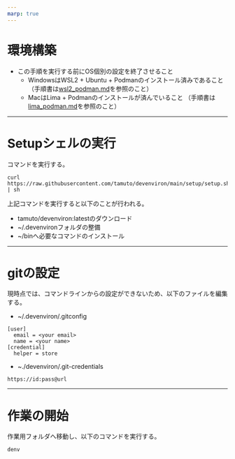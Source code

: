```yaml
---
marp: true
---
```

# 環境構築

* この手順を実行する前にOS個別の設定を終了させること
  * WindowsはWSL2 + Ubuntu + Podmanのインストール済みであること
  （手順書は[wsl2_podman.md](wsl2_podman.md)を参照のこと）
  * MacはLima + Podmanのインストールが済んでいること
  （手順書は[lima_podman.md](lima_podman.md)を参照のこと）

---
# Setupシェルの実行

コマンドを実行する。
```
curl https://raw.githubusercontent.com/tamuto/devenviron/main/setup/setup.sh | sh
```

上記コマンドを実行すると以下のことが行われる。
* tamuto/devenviron:latestのダウンロード
* ~/.devenvironフォルダの整備
* ~/binへ必要なコマンドのインストール
---
# gitの設定

現時点では、コマンドラインからの設定ができないため、以下のファイルを編集する。
* ~/.devenviron/.gitconfig
```
[user]
  email = <your email>
  name = <your name>
[credential]
  helper = store
```
* ~./devenviron/.git-credentials
```
https://id:pass@url
```
---
# 作業の開始
作業用フォルダへ移動し、以下のコマンドを実行する。

```
denv
```

